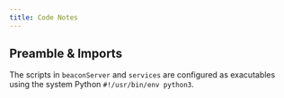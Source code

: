 ```yaml
---
title: Code Notes
---
```


## Preamble & Imports

The scripts in `beaconServer` and `services` are configured as exacutables using
the system Python `#!/usr/bin/env python3`.

